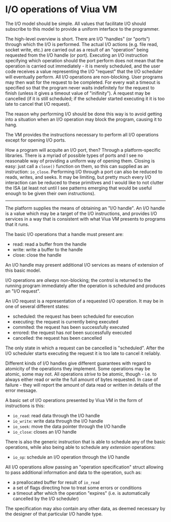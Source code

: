 # I/O operations of Viua VM

The I/O model should be simple. All values that facilitate I/O should subscribe
to this model to provide a uniform interface to the programmer.

The high-level overview is short. There are I/O "handles" (or "ports") through
which the I/O is performed. The actual I/O actions (e.g. file read, socket
write, etc.) are carried out as a result of an "operation" being requested from
the I/O handle (or port). Executing an I/O instruction specifying which
operation should the port perform does not mean that the operation is carried
out immediately - it is merely scheduled, and the user code receives a value
representing the I/O "request" that the I/O scheduler will eventually perform.
All I/O operations are non-blocking. User programs may then wait for the request
to be completed. For every wait a timeout is specified so that the program never
waits indefinitely for the request to finish (unless it gives a timeout value of
"inifinity"). A request may be cancelled (if it is still scheduled; if the
scheduler started executing it it is too late to cancel that I/O request).

The reason why performing I/O should be done this way is to avoid getting into a
situation when an I/O operation may block the program, causing it to hang.

The VM provides the instructions necessary to perform all I/O operations except
for opening I/O ports.

How a program will acquite an I/O port, then? Through a platform-specific
libraries. There is a myriad of possible types of ports and I see no reasonable
way of providing a uniform way of opening them. Closing is easy: just call a
`close()` function on them, so this can supplied as an instruction: `io_close`.
Performing I/O through a port can also be reduced to reads, writes, and seeks.
It may be limiting, but pretty much every I/O interaction can be reduced to
these primitives and I would like to not clutter the ISA (at least not until I
see patterns emerging that would be useful enough to be given their own
instructions).

----

The platform supplies the means of obtaining an "I/O handle". An I/O handle is
a value which may be a target of the I/O instructions, and provides I/O services
in a way that is consistent with what Viua VM presents to programs that it runs.

The basic I/O operations that a handle must present are:

- read: read a buffer from the handle
- write: write a buffer to the handle
- close: close the handle

An I/O handle may present additional I/O services as means of extension of this
basic model.

I/O operations are *always* non-blocking; the control is returned to the running
program immediately after the operation is scheduled and produces an "I/O request".

An I/O request is a representation of a requested I/O operation. It may be in
one of several different states:

- scheduled: the request has been scheduled for execution
- executing: the request is currently being executed
- commited: the request has been successfully executed
- errored: the request has *not* been successfully executed
- cancelled: the request has been cancelled

The only state in which a request can be cancelled is "scheduled". After the I/O
scheduler starts executing the request it is too late to cancel it reliably.

Different kinds of I/O handles give different guarantees with regard to
atomicity of the operations they implement. Some operations may be atomic, some
may not. All operations *strive* to be atomic, though - i.e. to always either
read or write the full amount of bytes requested. In case of failure - they will
report the amount of data read or written in details of the error message.

A basic set of I/O operations presented by Viua VM in the form of instructions
is this:

- `io_read`: read data through the I/O handle
- `io_write`: write data through the I/O handle
- `io_seek`: move the data pointer through the I/O handle
- `io_close`: closes an I/O handle

There is also the generic instruction that is able to schedule any of the basic
operations, while also being able to schedule any *extension* operations:

- `io_op`: schedule an I/O operation through the I/O handle

All I/O operations allow passing an "operation specification" struct allowing to
pass additional information and data to the operation, such as:

- a preallocated buffer for result of `io_read`
- a set of flags directing how to treat some errors or conditions
- a timeout after which the operation "expires" (i.e. is automatically cancelled
  by the I/O scheduler)

The specification may also contain any other data, as deemed necessary by the
designer of that particular I/O handle type.
